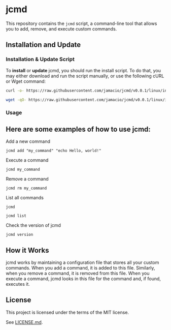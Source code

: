 # jcmd

This repository contains the `jcmd` script, a command-line tool that allows you to add, remove, and execute custom commands.

## Installation and Update

### Installation & Update Script

To **install** or **update** jcmd, you should run the install script. To do that, you may either download and run the script manually, or use the following cURL or Wget command:

```sh
curl -o- https://raw.githubusercontent.com/jamacio/jcmd/v0.0.1/linux/install.sh | bash
```

```sh
wget -qO- https://raw.githubusercontent.com/jamacio/jcmd/v0.0.1/linux/install.sh | bash
```

### Usage

## Here are some examples of how to use jcmd:

Add a new command

```
jcmd add "my_command" "echo Hello, world!"
```

Execute a command

```
jcmd my_command
```

Remove a command

```
jcmd rm my_command
```

List all commands

```
jcmd
```

```
jcmd list
```

Check the version of jcmd

```
jcmd version
```

## How it Works

jcmd works by maintaining a configuration file that stores all your custom commands. When you add a command, it is added to this file. Similarly, when you remove a command, it is removed from this file. When you execute a command, jcmd looks in this file for the command and, if found, executes it.

## License

This project is licensed under the terms of the MIT license.

See [LICENSE.md](./LICENSE.md).

